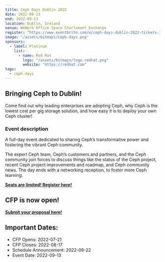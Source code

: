 ```yaml
---
title: Ceph Days Dublin 2022
date: 2022-09-13
end: 2022-09-13
location: Dublin, Ireland
venue: WeWork Office Space Charlemont Exchange
register: "https://www.eventbrite.com/e/ceph-days-dublin-2022-tickets-388837191507"
image: "/assets/bitmaps/ceph-days.png"
sponsors:
  - label: Platinum
    list:
      - name: Red Hat
        logo: "/assets/bitmaps/logo-redhat.png"
        website: "https://redhat.com"
tags:
  - ceph days
---
```


## Bringing Ceph to Dublin!

Come find out why leading enterprises are adopting Ceph, why Ceph is the lowest cost per gig storage solution, and how easy it is to deploy your own Ceph cluster!

### Event description

A full-day event dedicated to sharing Ceph’s transformative power and fostering the vibrant Ceph community.

The expert Ceph team, Ceph’s customers and partners, and the Ceph community join forces to discuss things like the status of the Ceph project, recent Ceph project improvements and roadmap, and Ceph community news. The day ends with a networking reception, to foster more Ceph learning.

**[Seats are limited! Register here!](https://www.eventbrite.com/e/ceph-days-dublin-2022-tickets-388837191507)**

## CFP is now open!

**[Submit your proposal here!](https://survey.zohopublic.com/zs/xpD7fN)**

## Important Dates:

- CFP Opens: 2022-07-21
- CFP Closes: 2022-08-17
- Schedule Announcement: 2022-08-22
- Event Date: 2022-09-13
